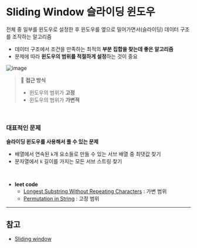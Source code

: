 # Sliding Window 슬라이딩 윈도우
전체 중 일부를 윈도우로 설정한 후 윈도우를 옆으로 밀어가면서(슬라이딩) 데이터 구조를 조작하는 알고리즘
- 데이터 구조에서 조건을 만족하는 최적의 **부분 집합을 찾는데 좋은 알고리즘**
- 문제에 따라 **윈도우의 범위를 적절하게 설정**하는 것이 중요

![image](https://user-images.githubusercontent.com/44824456/168564752-afff31a3-bb1a-4d52-af36-076fe03294b1.png)


> 📌 **접근 방식**
> - 윈도우의 범위가 **고정**
> - 윈도우의 범위가 **가변적** 

<br />

### 대표적인 문제
**슬라이딩 윈도우를 사용해서 풀 수 있는 문제**
- 배열에서 연속된 `k`개 요소들로 만들 수 있는 서브 배열 중 최댓값 찾기
- 문자열에서 `k` 길이를 가지는 모든 서브 스트링 찾기 

<br />

- **leet code**
   - [Longest Substring Without Repeating Characters](https://leetcode.com/problems/longest-substring-without-repeating-characters/) : 가변 범위
   - [Permutation in String](https://leetcode.com/problems/permutation-in-string/)  : 고정 범위


----
## 참고
- [Sliding window](https://towardsdev.com/sliding-window-algorithm-145f8e201a64)
